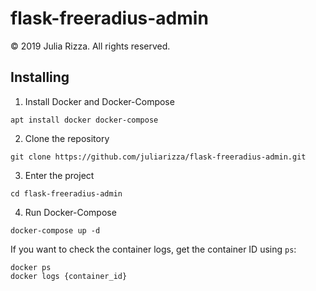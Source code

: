 # flask-freeradius-admin

© 2019 Julia Rizza. All rights reserved.

## Installing

1. Install Docker and Docker-Compose
```
apt install docker docker-compose
```

2. Clone the repository
```
git clone https://github.com/juliarizza/flask-freeradius-admin.git
```

3. Enter the project
```
cd flask-freeradius-admin
```

4. Run Docker-Compose
```
docker-compose up -d
```

If you want to check the container logs, get the container ID using `ps`:
```
docker ps
docker logs {container_id}
```
